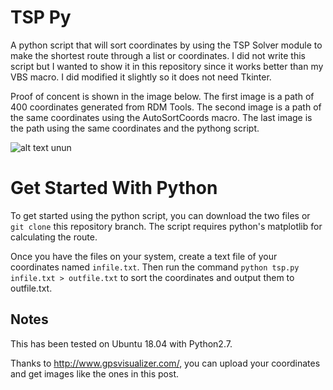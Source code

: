 # TSP Py
A python script that will sort coordinates by using the TSP Solver module to make the shortest route through a list or coordinates. I did not write this script but I wanted to show it in this repository since it works better than my VBS macro. I did modified it slightly so it does not need Tkinter. 

Proof of concent is shown in the image below. The first image is a path of 400 coordinates generated from RDM Tools. The second image is a path of the same coordinates using the AutoSortCoords macro. The last image is the path using the same coordinates and the pythong script.

![alt text](https://raw.githubusercontent.com/Kneckterunun/AutoSortCoords/master/Proof.png)
unun
# Get Started With Python
To get started using the python script, you can download the two files or `git clone` this repository branch. The script requires python's matplotlib for calculating the route.

Once you have the files on your system, create a text file of your coordinates named `infile.txt`. Then run the command `python tsp.py infile.txt > outfile.txt` to sort the coordinates and output them to outfile.txt. 

## Notes
This has been tested on Ubuntu 18.04 with Python2.7. 

Thanks to http://www.gpsvisualizer.com/, you can upload your coordinates and get images like the ones in this post.
